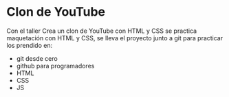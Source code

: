 # Clon de YouTube

Con el taller Crea un clon de YouTube con HTML y CSS se practica maquetación con HTML y CSS, se lleva el proyecto junto a git para practicar los prendido en:
- git desde cero
- github para programadores
- HTML
- CSS
- JS
